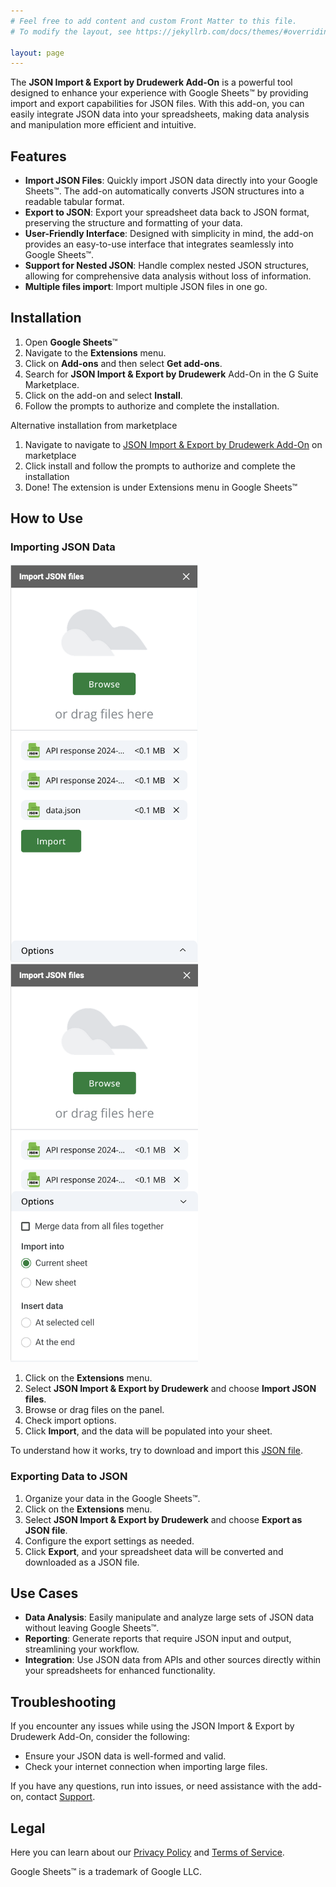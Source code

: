 ```yaml
---
# Feel free to add content and custom Front Matter to this file.
# To modify the layout, see https://jekyllrb.com/docs/themes/#overriding-theme-defaults

layout: page
---
```


The **JSON Import & Export by Drudewerk Add-On** is a powerful tool designed to enhance your experience with Google Sheets™ by providing import and export capabilities for JSON files. With this add-on, you can easily integrate JSON data into your spreadsheets, making data analysis and manipulation more efficient and intuitive.

## Features

- **Import JSON Files**: Quickly import JSON data directly into your Google Sheets™. The add-on automatically converts JSON structures into a readable tabular format.
- **Export to JSON**: Export your spreadsheet data back to JSON format, preserving the structure and formatting of your data.
- **User-Friendly Interface**: Designed with simplicity in mind, the add-on provides an easy-to-use interface that integrates seamlessly into Google Sheets™.
- **Support for Nested JSON**: Handle complex nested JSON structures, allowing for comprehensive data analysis without loss of information.
- **Multiple files import**: Import multiple JSON files in one go.

## Installation

1. Open **Google Sheets**™
2. Navigate to the **Extensions** menu.
3. Click on **Add-ons** and then select **Get add-ons**.
4. Search for **JSON Import & Export by Drudewerk** Add-On in the G Suite Marketplace.
5. Click on the add-on and select **Install**.
6. Follow the prompts to authorize and complete the installation.

Alternative installation from marketplace 
1. Navigate to navigate to [JSON Import & Export by Drudewerk Add-On](https://workspace.google.com/marketplace/app/json_import_export_by_drudewerk/490215435353) on marketplace
2. Click install and follow the prompts to authorize and complete the installation
3. Done! The extension is under Extensions menu in Google Sheets™ 

## How to Use

### Importing JSON Data

<img src="/import1.png" width="300">
<img src="/import2.png" width="300">

1. Click on the **Extensions** menu.
2. Select **JSON Import & Export by Drudewerk** and choose **Import JSON files**.
3. Browse or drag files on the panel.
4. Check import options.
5. Click **Import**, and the data will be populated into your sheet.

To understand how it works, try to download and import this <a href="/sample.json" download>JSON file</a>.

### Exporting Data to JSON

1. Organize your data in the Google Sheets™.
2. Click on the **Extensions** menu.
3. Select **JSON Import & Export by Drudewerk** and choose **Export as JSON file**.
4. Configure the export settings as needed.
5. Click **Export**, and your spreadsheet data will be converted and downloaded as a JSON file.

## Use Cases

- **Data Analysis**: Easily manipulate and analyze large sets of JSON data without leaving Google Sheets™.
- **Reporting**: Generate reports that require JSON input and output, streamlining your workflow.
- **Integration**: Use JSON data from APIs and other sources directly within your spreadsheets for enhanced functionality.

## Troubleshooting

If you encounter any issues while using the JSON Import & Export by Drudewerk Add-On, consider the following:

- Ensure your JSON data is well-formed and valid.
- Check your internet connection when importing large files.

If you have any questions, run into issues, or need assistance with the add-on, contact [Support](/support).

## Legal

Here you can learn about our [Privacy Policy](/privacy) and [Terms of Service](/tos).

Google Sheets™ is a trademark of Google LLC.